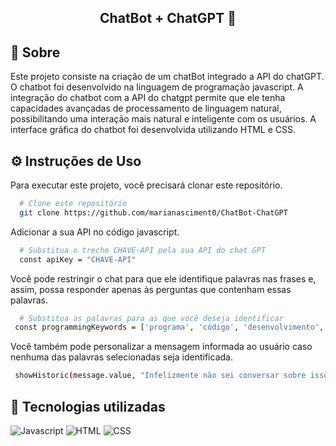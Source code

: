 
<div align="center">

  ## ChatBot + ChatGPT 💬

</div>

## 🤖 Sobre
Este projeto consiste na criação de um chatBot integrado a API do chatGPT. O chatbot foi desenvolvido na linguagem de programação javascript. A integração do chatbot com a API do chatgpt permite que ele tenha capacidades avançadas de processamento de linguagem natural, possibilitando uma interação mais natural e inteligente com os usuários. A interface gráfica do chatbot foi desenvolvida utilizando HTML e CSS.

## ⚙️ Instruções de Uso
Para executar este projeto, você precisará clonar este repositório.
```sh
  # Clone este repositório
  git clone https://github.com/marianasciment0/ChatBot-ChatGPT
```
Adicionar a sua API no código javascript.
```sh
  # Substitua o trecho CHAVE-API pela sua API do chat GPT
  const apiKey = "CHAVE-API"
```
Você pode restringir o chat para que ele identifique palavras nas frases e, assim, possa responder apenas às perguntas que contenham essas palavras.

```sh
  # Substitua as palavras para as que você deseja identificar
 const programmingKeywords = ['programa', 'código', 'desenvolvimento', 'javascript', 'python', 'java', 'html', 'css', 'algoritmo', 'lógica'];
```
Você também pode personalizar a mensagem informada ao usuário caso nenhuma das palavras selecionadas seja identificada.
```sh
 showHistoric(message.value, "Infelizmente não sei conversar sobre isso. Mas eu posso te ajudar com assuntos relacionados a programação");
```
## 💬 Tecnologias utilizadas 
![Javascript](https://img.shields.io/badge/JavaScript-F7DF1E?style=for-the-badge&logo=javascript&logoColor=black)
![HTML](https://img.shields.io/badge/HTML5-E34F26?style=for-the-badge&logo=html5&logoColor=white)
![CSS](https://img.shields.io/badge/CSS3-1572B6?style=for-the-badge&logo=css3&logoColor=white)

